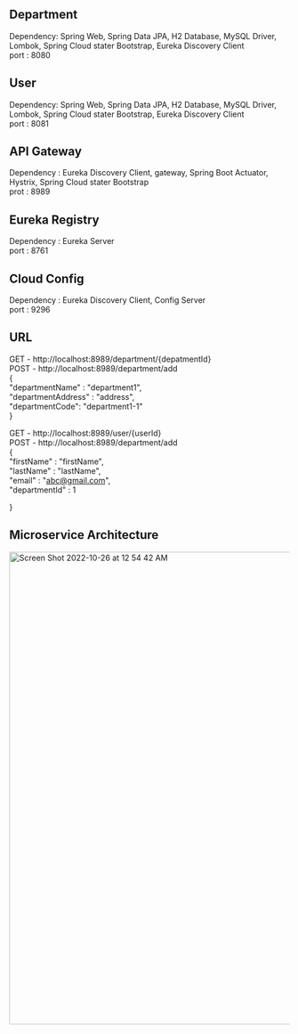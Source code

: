 Department
------------  
Dependency: Spring Web, Spring Data JPA, H2 Database, MySQL Driver, Lombok, Spring Cloud stater Bootstrap, Eureka Discovery Client    
port : 8080  

User
-----
Dependency: Spring Web, Spring Data JPA, H2 Database, MySQL Driver, Lombok, Spring Cloud stater Bootstrap,  Eureka Discovery Client    
port : 8081  

API Gateway
------------ 
Dependency : Eureka Discovery Client, gateway, Spring Boot Actuator, Hystrix, Spring Cloud stater Bootstrap  
prot : 8989  

Eureka Registry
---------------- 
Dependency : Eureka Server  
port : 8761  

Cloud Config
-------------
Dependency : Eureka Discovery Client, Config Server  
port : 9296  

URL
-----
GET - http://localhost:8989/department/{depatmentId}  
POST - http://localhost:8989/department/add  
{  
    "departmentName" : "department1",  
    "departmentAddress" : "address",  
    "departmentCode": "department1-1"  
} 

GET - http://localhost:8989/user/{userId}  
POST - http://localhost:8989/department/add  
{  
    "firstName" : "firstName",  
    "lastName" : "lastName",  
    "email" : "abc@gmail.com",  
    "departmentId" : 1  

}

Microservice Architecture
--------------------------
<img width="849" alt="Screen Shot 2022-10-26 at 12 54 42 AM" src="https://user-images.githubusercontent.com/97212223/197968636-647c57bd-6375-43f2-95fb-a50a351fee0b.png">


